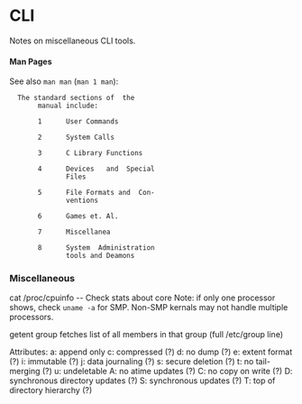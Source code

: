 # CLI

Notes on miscellaneous CLI tools.

#### Man Pages

See also `man man` (`man 1 man`):

```
  The standard sections of  the
       manual include:

       1      User Commands

       2      System Calls

       3      C Library Functions

       4      Devices   and  Special
              Files

       5      File Formats and  Con-
              ventions

       6      Games et. Al.

       7      Miscellanea

       8      System  Administration
              tools and Deamons
```

### Miscellaneous
cat /proc/cpuinfo -- Check stats about core
Note: if only one processor shows, check `uname -a` for SMP.
        Non-SMP kernals may not handle multiple processors.

getent group <groupname>
    fetches list of all members in that group (full /etc/group line)

Attributes:
    a: append only
    c: compressed (?)
    d: no dump (?)
    e: extent format (?)
    i: immutable (?)
    j: data journaling (?)
    s: secure deletion (?)
    t: no tail-merging (?)
    u: undeletable
    A: no atime updates (?)
    C: no copy on write (?)
    D: synchronous directory updates (?)
    S: synchronous updates (?)
    T: top of directory hierarchy (?)

